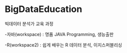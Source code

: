 # BigDataEducation

빅데이터 분석가 교육 과정

-자바(workspace) : 명품 JAVA Programming, 생능출판

-R(workspace2) : 쉽게 배우는 R 데이터 분석, 이지스퍼블리싱
